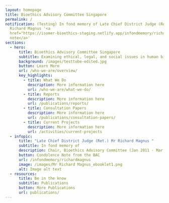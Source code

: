 ```yaml
---
layout: homepage
title: Bioethics Advisory Committee Singapore
permalink: /
notification: (Testing) In fond memory of Late Chief District Judge (Ret.) Mr
  Richard Magnus '<a
  href="https://isomer-bioethics-staging.netlify.app/infondmemory/richardmagnus">condolence
  note</a>'
sections:
  - hero:
      title: Bioethics Advisory Committee Singapore
      subtitle: Examining ethical, legal, and social issues in human biomedical research
      background: /images/testtube-edited.jpg
      button: Learn More
      url: /who-we-are/overview/
      key_highlights:
        - title: What We Do
          description: More information here
          url: /who-we-are/what-we-do/
        - title: Reports
          description: More information here
          url: /publications/reports/
        - title: Consultation Papers
          description: More information here
          url: /publications/consultation-papers/
        - title: Current Projects
          description: More information here
          url: /activities/current-projects
  - infopic:
      title: "Late Chief District Judge (Ret.) Mr Richard Magnus "
      subtitle: In fond memory of
      description: Chair, Bioethics Advisory Committee (Jan 2011 - Mar 2022)
      button: Condolence Note from the BAC
      url: /infondmemory/richardmagnus
      image: /images/Mr Richard Magnus_ebooklet1.png
      alt: Image alt text
  - resources:
      title: Be in the know
      subtitle: Publications
      button: More Publications
      url: publications/
---
```

